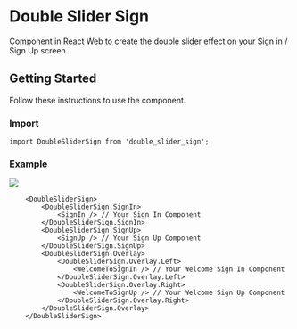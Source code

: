 # Double Slider Sign

Component in React Web to create the double slider effect on your Sign in / Sign Up screen.

## Getting Started

Follow these instructions to use the component.

### Import

```
import DoubleSliderSign from 'double_slider_sign';
```

### Example

![](https://i.imgur.com/JeNgTKo.gif)

```
    <DoubleSliderSign>
        <DoubleSliderSign.SignIn>
            <SignIn /> // Your Sign In Component
        </DoubleSliderSign.SignIn>
        <DoubleSliderSign.SignUp>
            <SignUp /> // Your Sign Up Component
        </DoubleSliderSign.SignUp>
        <DoubleSliderSign.Overlay>
            <DoubleSliderSign.Overlay.Left>
                <WelcomeToSignIn /> // Your Welcome Sign In Component
            </DoubleSliderSign.Overlay.Left>
            <DoubleSliderSign.Overlay.Right>
                <WelcomeToSignUp /> // Your Welcome Sign Up Component
            </DoubleSliderSign.Overlay.Right>
        </DoubleSliderSign.Overlay>
    </DoubleSliderSign>
```
